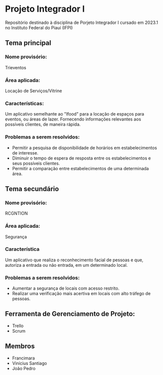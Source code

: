 # Projeto Integrador I
Repositório destinado à disciplina de Porjeto Integrador I cursado em 2023.1 no Instituto Federal do Piauí (IFPI)


## Tema principal

### Nome provisório: 
Trieventos

### Área aplicada:
Locação de Serviços/Vitrine

### Características:
Um aplicativo semelhante ao "Ifood" para a locação de espaços para eventos, ou áreas de lazer. Fornecendo informações relevantes aos possíveis clientes, de maneira rápida. 

### Problemas a serem resolvidos:
- Permitir a pesquisa de disponibilidade de horários em estabelecimentos de interesse.
- Diminuir o tempo de espera de resposta entre os estabelecimentos e seus possíveis clientes.
- Permitir a comparação entre estabelecimentos de uma determinada área.


## Tema secundário

### Nome provisório: 
RCGNTION

### Área aplicada:
Segurança

### Característica
Um aplicativo que realiza o reconhecimento facial de pessoas e que, autoriza a entrada ou não entrada, em um determinado local. 

### Problemas a serem resolvidos:
- Aumentar a segurança de locais com acesso restrito.
- Realizar uma verificação mais acertiva em locais com alto tráfego de pessoas.


## Ferramenta de Gerenciamento de Projeto:
- Trello
- Scrum

## Membros
- Francimara
- Vinícius Santiago
- João Pedro

